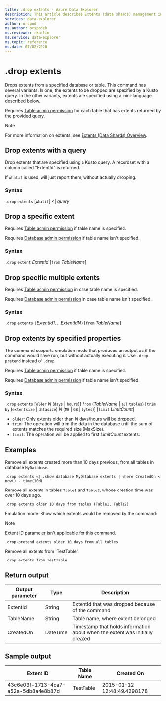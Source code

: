 ```yaml
---
title: .drop extents - Azure Data Explorer
description: This article describes Extents (data shards) management in Azure Data Explorer.
services: data-explorer
author: orspod
ms.author: orspodek
ms.reviewer: rkarlin
ms.service: data-explorer
ms.topic: reference
ms.date: 07/02/2020
---
```

# .drop extents

Drops extents from a specified database or table.
This command has several variants: In one, the extents to be dropped are specified by a Kusto query. In the other variants, extents are specified using a mini-language described below.

Requires [Table admin permission](../management/access-control/role-based-authorization.md) for each table that has extents returned by the provided query.

> [!NOTE]
> For more information on extents, see [Extents (Data Shards) Overview](extents-overview.md).
 
## Drop extents with a query

Drop extents that are specified using a Kusto query.
A recordset with a column called "ExtentId" is returned.

If `whatif` is used, will just report them, without actually dropping.

### Syntax

`.drop` `extents` [`whatif`] <| *query*

## Drop a specific extent

Requires [Table admin permission](../management/access-control/role-based-authorization.md) if table name is specified.

Requires [Database admin permission](../management/access-control/role-based-authorization.md) if table name isn't specified.

### Syntax

`.drop` `extent` *ExtentId* [`from` *TableName*]

## Drop specific multiple extents

Requires [Table admin permission](../management/access-control/role-based-authorization.md) in case table name is specified.

Requires [Database admin permission](../management/access-control/role-based-authorization.md) in case table name isn't specified.

### Syntax

`.drop` `extents` `(`*ExtentId1*`,`...*ExtentIdN*`)` [`from` *TableName*]

## Drop extents by specified properties

The command supports emulation mode that produces an output as if the command would have run, but without actually executing it. Use `.drop-pretend` instead of `.drop`.

Requires [Table admin permission](../management/access-control/role-based-authorization.md) if table name is specified.

Requires [Database admin permission](../management/access-control/role-based-authorization.md) if table name isn't specified.

### Syntax

`.drop` `extents` [`older` *N* (`days` | `hours`)] `from` (*TableName* | `all` `tables`) [`trim` `by` (`extentsize` | `datasize`) *N* (`MB` | `GB` | `bytes`)] [`limit` *LimitCount*]

* `older`: Only extents older than *N* days/hours will be dropped.
* `trim`: The operation will trim the data in the database until the sum of extents matches the required size (MaxSize).
* `limit`: The operation will be applied to first *LimitCount* extents.

## Examples

Remove all extents created more than 10 days previous, from all tables in database `MyDatabase`.

```kusto
.drop extents <| .show database MyDatabase extents | where CreatedOn < now() - time(10d)
```

Remove all extents in tables `Table1` and `Table2`, whose creation time was over 10 days ago.

```kusto
.drop extents older 10 days from tables (Table1, Table2)
```

Emulation mode: Show which extents would be removed by the command:

>[!NOTE]
>Extent ID parameter isn't applicable for this command.

```kusto
.drop-pretend extents older 10 days from all tables
```

Remove all extents from 'TestTable'.

```kusto
.drop extents from TestTable
```
 
## Return output

|Output parameter |Type |Description 
|---|---|---
|ExtentId |String |ExtentId that was dropped because of the command
|TableName |String |Table name, where extent belonged  
|CreatedOn |DateTime |Timestamp that holds information about when the extent was initially created
 
## Sample output

|Extent ID |Table Name |Created On 
|---|---|---
|43c6e03f-1713-4ca7-a52a-5db8a4e8b87d |TestTable |2015-01-12 12:48:49.4298178
